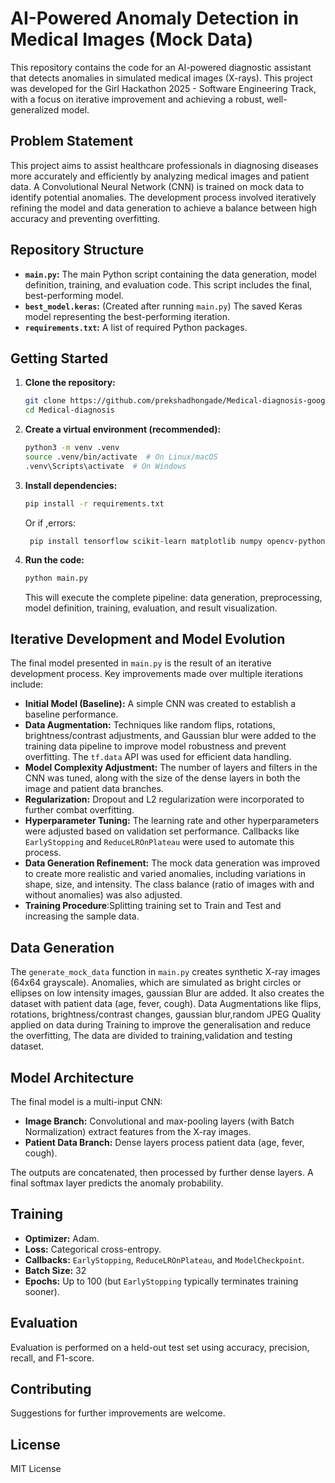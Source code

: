 # AI-Powered Anomaly Detection in Medical Images (Mock Data)

This repository contains the code for an AI-powered diagnostic assistant that detects anomalies in simulated medical images (X-rays). This project was developed for the Girl Hackathon 2025 - Software Engineering Track, with a focus on iterative improvement and achieving a robust, well-generalized model.

## Problem Statement

This project aims to assist healthcare professionals in diagnosing diseases more accurately and efficiently by analyzing medical images and patient data.  A Convolutional Neural Network (CNN) is trained on mock data to identify potential anomalies.  The development process involved iteratively refining the model and data generation to achieve a balance between high accuracy and preventing overfitting.

## Repository Structure

*   **`main.py`:**  The main Python script containing the data generation, model definition, training, and evaluation code.  This script includes the final, best-performing model.
*   **`best_model.keras`:** (Created after running `main.py`) The saved Keras model representing the best-performing iteration.
*   **`requirements.txt`:** A list of required Python packages.

## Getting Started

1.  **Clone the repository:**

    ```bash
    git clone https://github.com/prekshadhongade/Medical-diagnosis-googleindiahackathon
    cd Medical-diagnosis
    ```

2.  **Create a virtual environment (recommended):**

    ```bash
    python3 -m venv .venv
    source .venv/bin/activate  # On Linux/macOS
    .venv\Scripts\activate  # On Windows
    ```

3.  **Install dependencies:**

    ```bash
    pip install -r requirements.txt
    ```
     Or if ,errors:
    ```
     pip install tensorflow scikit-learn matplotlib numpy opencv-python
    ```
4.  **Run the code:**

    ```bash
    python main.py
    ```

    This will execute the complete pipeline: data generation, preprocessing, model definition, training, evaluation, and result visualization.

## Iterative Development and Model Evolution

The final model presented in `main.py` is the result of an iterative development process.  Key improvements made over multiple iterations include:

*   **Initial Model (Baseline):**  A simple CNN was created to establish a baseline performance.
*   **Data Augmentation:**  Techniques like random flips, rotations, brightness/contrast adjustments, and Gaussian blur were added to the training data pipeline to improve model robustness and prevent overfitting.  The `tf.data` API was used for efficient data handling.
*   **Model Complexity Adjustment:**  The number of layers and filters in the CNN was tuned, along with the size of the dense layers in both the image and patient data branches.
*   **Regularization:** Dropout and L2 regularization were incorporated to further combat overfitting.
*   **Hyperparameter Tuning:** The learning rate and other hyperparameters were adjusted based on validation set performance.  Callbacks like `EarlyStopping` and `ReduceLROnPlateau` were used to automate this process.
*   **Data Generation Refinement:** The mock data generation was improved to create more realistic and varied anomalies, including variations in shape, size, and intensity.  The class balance (ratio of images with and without anomalies) was also adjusted.
*   **Training Procedure**:Splitting training set to Train and Test and increasing the sample data.
## Data Generation

The `generate_mock_data` function in `main.py` creates synthetic X-ray images (64x64 grayscale). Anomalies, which are simulated as bright circles or ellipses on low intensity images, gaussian Blur are added. It also creates the dataset with patient data (age, fever, cough).
Data Augmentations like flips, rotations, brightness/contrast changes, gaussian blur,random JPEG Quality applied on data during Training to improve the generalisation and reduce the overfitting,
The data are divided to training,validation and testing dataset.

## Model Architecture

The final model is a multi-input CNN:

*   **Image Branch:** Convolutional and max-pooling layers (with Batch Normalization) extract features from the X-ray images.
*   **Patient Data Branch:** Dense layers process patient data (age, fever, cough).

The outputs are concatenated, then processed by further dense layers.  A final softmax layer predicts the anomaly probability.

## Training

*   **Optimizer:** Adam.
*   **Loss:** Categorical cross-entropy.
*   **Callbacks:** `EarlyStopping`, `ReduceLROnPlateau`, and `ModelCheckpoint`.
*   **Batch Size:** 32
*   **Epochs:** Up to 100 (but `EarlyStopping` typically terminates training sooner).

## Evaluation

Evaluation is performed on a held-out test set using accuracy, precision, recall, and F1-score.

## Contributing

Suggestions for further improvements are welcome.
## License

MIT License

